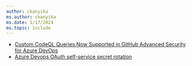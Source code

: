 ```yaml
---
author: ckanyika
ms.author: ckanyika
ms.date: 1/17/2024
ms.topic: include
---
```


- [Custom CodeQL Queries Now Supported in GitHub Advanced Security for Azure DevOps](#custom-codeql-queries-now-supported-in-github-advanced-security-for-azure-devops)
- [Azure Devops OAuth self-service secret rotation](#azure-devops-oauth-self-service-secret-rotation)